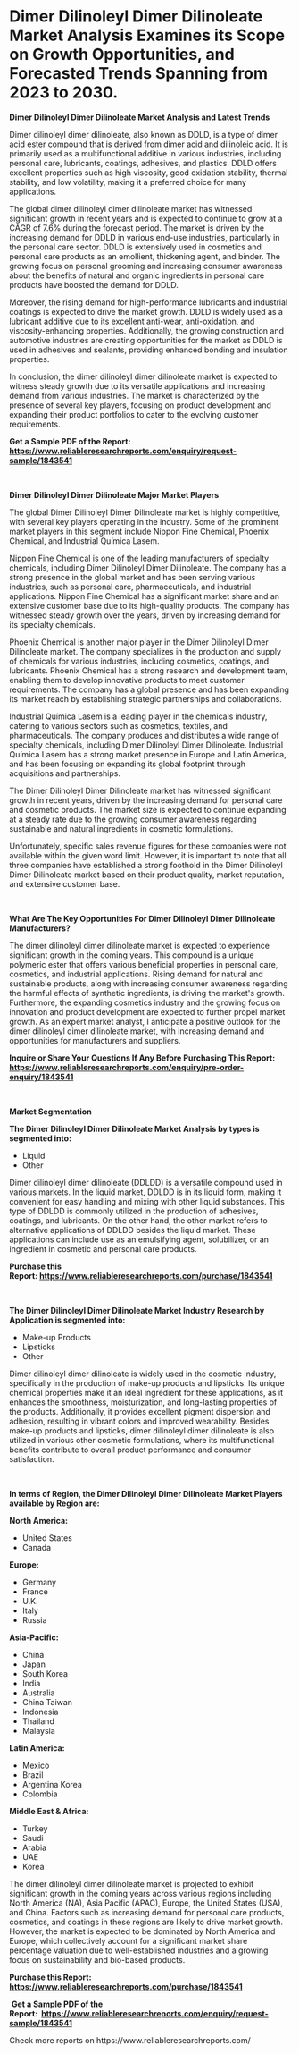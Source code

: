 <p><h1>Dimer Dilinoleyl Dimer Dilinoleate Market Analysis Examines its Scope on Growth Opportunities, and Forecasted Trends Spanning from 2023 to 2030.</h1></p><p><strong>Dimer Dilinoleyl Dimer Dilinoleate Market Analysis and Latest Trends</strong></p>
<p><p>Dimer dilinoleyl dimer dilinoleate, also known as DDLD, is a type of dimer acid ester compound that is derived from dimer acid and dilinoleic acid. It is primarily used as a multifunctional additive in various industries, including personal care, lubricants, coatings, adhesives, and plastics. DDLD offers excellent properties such as high viscosity, good oxidation stability, thermal stability, and low volatility, making it a preferred choice for many applications.</p><p>The global dimer dilinoleyl dimer dilinoleate market has witnessed significant growth in recent years and is expected to continue to grow at a CAGR of 7.6% during the forecast period. The market is driven by the increasing demand for DDLD in various end-use industries, particularly in the personal care sector. DDLD is extensively used in cosmetics and personal care products as an emollient, thickening agent, and binder. The growing focus on personal grooming and increasing consumer awareness about the benefits of natural and organic ingredients in personal care products have boosted the demand for DDLD.</p><p>Moreover, the rising demand for high-performance lubricants and industrial coatings is expected to drive the market growth. DDLD is widely used as a lubricant additive due to its excellent anti-wear, anti-oxidation, and viscosity-enhancing properties. Additionally, the growing construction and automotive industries are creating opportunities for the market as DDLD is used in adhesives and sealants, providing enhanced bonding and insulation properties.</p><p>In conclusion, the dimer dilinoleyl dimer dilinoleate market is expected to witness steady growth due to its versatile applications and increasing demand from various industries. The market is characterized by the presence of several key players, focusing on product development and expanding their product portfolios to cater to the evolving customer requirements.</p></p>
<p><strong>Get a Sample PDF of the Report:&nbsp; <a href="https://www.reliableresearchreports.com/enquiry/request-sample/1843541">https://www.reliableresearchreports.com/enquiry/request-sample/1843541</a></strong></p>
<p>&nbsp;</p>
<p><strong>Dimer Dilinoleyl Dimer Dilinoleate Major Market Players</strong></p>
<p><p>The global Dimer Dilinoleyl Dimer Dilinoleate market is highly competitive, with several key players operating in the industry. Some of the prominent market players in this segment include Nippon Fine Chemical, Phoenix Chemical, and Industrial Química Lasem.</p><p>Nippon Fine Chemical is one of the leading manufacturers of specialty chemicals, including Dimer Dilinoleyl Dimer Dilinoleate. The company has a strong presence in the global market and has been serving various industries, such as personal care, pharmaceuticals, and industrial applications. Nippon Fine Chemical has a significant market share and an extensive customer base due to its high-quality products. The company has witnessed steady growth over the years, driven by increasing demand for its specialty chemicals.</p><p>Phoenix Chemical is another major player in the Dimer Dilinoleyl Dimer Dilinoleate market. The company specializes in the production and supply of chemicals for various industries, including cosmetics, coatings, and lubricants. Phoenix Chemical has a strong research and development team, enabling them to develop innovative products to meet customer requirements. The company has a global presence and has been expanding its market reach by establishing strategic partnerships and collaborations.</p><p>Industrial Química Lasem is a leading player in the chemicals industry, catering to various sectors such as cosmetics, textiles, and pharmaceuticals. The company produces and distributes a wide range of specialty chemicals, including Dimer Dilinoleyl Dimer Dilinoleate. Industrial Química Lasem has a strong market presence in Europe and Latin America, and has been focusing on expanding its global footprint through acquisitions and partnerships. </p><p>The Dimer Dilinoleyl Dimer Dilinoleate market has witnessed significant growth in recent years, driven by the increasing demand for personal care and cosmetic products. The market size is expected to continue expanding at a steady rate due to the growing consumer awareness regarding sustainable and natural ingredients in cosmetic formulations.</p><p>Unfortunately, specific sales revenue figures for these companies were not available within the given word limit. However, it is important to note that all three companies have established a strong foothold in the Dimer Dilinoleyl Dimer Dilinoleate market based on their product quality, market reputation, and extensive customer base.</p></p>
<p>&nbsp;</p>
<p><strong>What Are The Key Opportunities For Dimer Dilinoleyl Dimer Dilinoleate Manufacturers?</strong></p>
<p><p>The dimer dilinoleyl dimer dilinoleate market is expected to experience significant growth in the coming years. This compound is a unique polymeric ester that offers various beneficial properties in personal care, cosmetics, and industrial applications. Rising demand for natural and sustainable products, along with increasing consumer awareness regarding the harmful effects of synthetic ingredients, is driving the market's growth. Furthermore, the expanding cosmetics industry and the growing focus on innovation and product development are expected to further propel market growth. As an expert market analyst, I anticipate a positive outlook for the dimer dilinoleyl dimer dilinoleate market, with increasing demand and opportunities for manufacturers and suppliers.</p></p>
<p><strong>Inquire or Share Your Questions If Any Before Purchasing This Report: <a href="https://www.reliableresearchreports.com/enquiry/pre-order-enquiry/1843541">https://www.reliableresearchreports.com/enquiry/pre-order-enquiry/1843541</a></strong></p>
<p>&nbsp;</p>
<p><strong>Market Segmentation</strong></p>
<p><strong>The Dimer Dilinoleyl Dimer Dilinoleate Market Analysis by types is segmented into:</strong></p>
<p><ul><li>Liquid</li><li>Other</li></ul></p>
<p><p>Dimer dilinoleyl dimer dilinoleate (DDLDD) is a versatile compound used in various markets. In the liquid market, DDLDD is in its liquid form, making it convenient for easy handling and mixing with other liquid substances. This type of DDLDD is commonly utilized in the production of adhesives, coatings, and lubricants. On the other hand, the other market refers to alternative applications of DDLDD besides the liquid market. These applications can include use as an emulsifying agent, solubilizer, or an ingredient in cosmetic and personal care products.</p></p>
<p><strong>Purchase this Report:&nbsp;<a href="https://www.reliableresearchreports.com/purchase/1843541">https://www.reliableresearchreports.com/purchase/1843541</a></strong></p>
<p>&nbsp;</p>
<p><strong>The Dimer Dilinoleyl Dimer Dilinoleate Market Industry Research by Application is segmented into:</strong></p>
<p><ul><li>Make-up Products</li><li>Lipsticks</li><li>Other</li></ul></p>
<p><p>Dimer dilinoleyl dimer dilinoleate is widely used in the cosmetic industry, specifically in the production of make-up products and lipsticks. Its unique chemical properties make it an ideal ingredient for these applications, as it enhances the smoothness, moisturization, and long-lasting properties of the products. Additionally, it provides excellent pigment dispersion and adhesion, resulting in vibrant colors and improved wearability. Besides make-up products and lipsticks, dimer dilinoleyl dimer dilinoleate is also utilized in various other cosmetic formulations, where its multifunctional benefits contribute to overall product performance and consumer satisfaction.</p></p>
<p>&nbsp;</p>
<p><strong>In terms of Region, the Dimer Dilinoleyl Dimer Dilinoleate Market Players available by Region are:</strong></p>
<p>
    <p> <strong> North America: </strong>
        <ul>
            <li>United States</li>
            <li>Canada</li>
        </ul>
        </p> 
    <p> <strong> Europe: </strong>
        <ul>
            <li>Germany</li>
            <li>France</li>
            <li>U.K.</li>
            <li>Italy</li>
            <li>Russia</li>
        </ul>
        </p> 
    <p> <strong> Asia-Pacific: </strong>
        <ul>
            <li>China</li>
            <li>Japan</li>
            <li>South Korea</li>
            <li>India</li>
            <li>Australia</li>
            <li>China Taiwan</li>
            <li>Indonesia</li>
            <li>Thailand</li>
            <li>Malaysia</li>
        </ul>
        </p> 
    <p> <strong> Latin America: </strong>
        <ul>
            <li>Mexico</li>
            <li>Brazil</li>
            <li>Argentina Korea</li>
            <li>Colombia</li>
        </ul>
        </p> 
    <p> <strong> Middle East & Africa: </strong>
        <ul>
            <li>Turkey</li>
            <li>Saudi</li>
            <li>Arabia</li>
            <li>UAE</li>
            <li>Korea</li>
        </ul>
    </p>
    </p>
<p><p>The dimer dilinoleyl dimer dilinoleate market is projected to exhibit significant growth in the coming years across various regions including North America (NA), Asia Pacific (APAC), Europe, the United States (USA), and China. Factors such as increasing demand for personal care products, cosmetics, and coatings in these regions are likely to drive market growth. However, the market is expected to be dominated by North America and Europe, which collectively account for a significant market share percentage valuation due to well-established industries and a growing focus on sustainability and bio-based products.</p></p>
<p><strong>Purchase this Report: <a href="https://www.reliableresearchreports.com/purchase/1843541">https://www.reliableresearchreports.com/purchase/1843541</a></strong></p>
<p>&nbsp;<strong>Get a Sample PDF of the Report:&nbsp;&nbsp;<a href="https://www.reliableresearchreports.com/enquiry/request-sample/1843541">https://www.reliableresearchreports.com/enquiry/request-sample/1843541</a></strong></p>
<p><strong></strong></p>
<p>Check more reports on https://www.reliableresearchreports.com/</p>